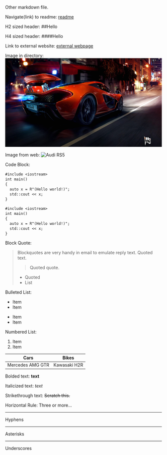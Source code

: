 
Other markdown file. 

Navigate(link) to readme: [readme](https://github.com/sonuchavakula/markdown-challenge/blob/master/README.md)

H2 sized header: ##Hello

H4 sized header: ####Hello

Link to external website: [external webpage](https://sonuchavakula.github.io/)

Image in directory: ![My Photo](p1.jpg)

Image from web: ![Audi RS5]( http://www.carverse.com/postimages/thumbnail_1422213078.jpg)

Code Block:
~~~~
#include <iostream>
int main()
{
  auto x = R"(Hello world!)";
  std::cout << x;
}
~~~~

```
#include <iostream>
int main()
{
  auto x = R"(Hello world!)";
  std::cout << x;
}
```

Block Quote:
> Blockquotes are very handy in email to emulate reply text.
> Quoted text.
> > Quoted quote.
> * Quoted 
> * List

Bulleted List: 
* Item
* Item
- Item
- Item

Numbered List:
1. Item
2. Item

| Cars  | Bikes |
| ------------- | ------------- |
| Mercedes AMG GTR  | Kawasaki H2R  |

Bolded text:
**text**

Italicized text:
*text*

Strikethrough text:
~~Scratch this.~~

Horizontal Rule: 
Three or more...

---

Hyphens

***

Asterisks

___

Underscores
